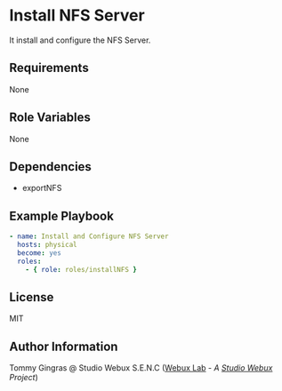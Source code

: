 # Install NFS Server

It install and configure the NFS Server.

## Requirements

None

## Role Variables

None

## Dependencies

- exportNFS

## Example Playbook

```yaml
- name: Install and Configure NFS Server
  hosts: physical
  become: yes
  roles:
    - { role: roles/installNFS }
```
## License

MIT

## Author Information

Tommy Gingras @ Studio Webux S.E.N.C ([Webux Lab](https://webuxlab.com) - _A [Studio Webux](https://studiowebux.com) Project_)
